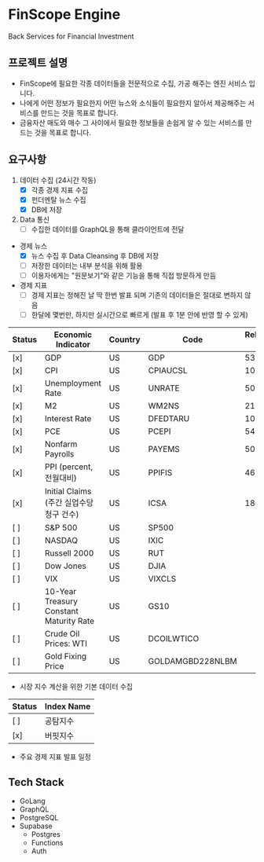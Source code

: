 # FinScope Engine
Back Services for Financial Investment

## 프로젝트 설명
* FinScope에 필요한 각종 데이터들을 전문적으로 수집, 가공 해주는 엔진 서비스 입니다.
* 나에게 어떤 정보가 필요한지 어떤 뉴스와 소식들이 필요한지 알아서 제공해주는 서비스를 만드는 것을 목표로 합니다.
* 금융자산 매도와 매수 그 사이에서 필요한 정보들을 손쉽게 알 수 있는 서비스를 만드는 것을 목표로 합니다.

## 요구사항

1. 데이터 수집 (24시간 작동)
    - [x] 각종 경제 지표 수집
    - [x] 펀더멘탈 뉴스 수집
    - [x] DB에 저장
1. Data 통신
    - [ ] 수집한 데이터를 GraphQL을 통해 클라이언트에 전달

* 경제 뉴스
    - [x] 뉴스 수집 후 Data Cleansing 후 DB에 저장
    - [ ] 저장한 데이터는 내부 분석을 위해 활용
    - [ ] 이용자에게는 "원문보기"와 같은 기능을 통해 직접 방문하게 만듬
* 경제 지표
    - [ ] 경제 지표는 정해진 날 딱 한번 발표 되며 기존의 데이터들은 절대로 변하지 않음
    - [ ] 한달에 몇번만, 하지만 실시간으로 빠르게 (발표 후 1분 안에 반영 할 수 있게)

| Status |  Economic Indicator   | Country | Code | Release ID |
|--------|-----------------------|---------|------|------------|
| [x]    | GDP                   | US      | GDP | 53 |
| [x]    | CPI                   | US      | CPIAUCSL | 10 |
| [x]    | Unemployment Rate     | US      | UNRATE | 50 |
| [x]    | M2                    | US      | WM2NS | 21 |
| [x]    | Interest Rate         | US      | DFEDTARU | 101 |
| [x]    | PCE                   | US      | PCEPI | 54 |
| [x]    | Nonfarm Payrolls      | US      | PAYEMS | 50 |
| [x]    | PPI (percent, 전월대비) | US | PPIFIS | 46 |
| [x]    | Initial Claims (주간 실업수당 청구 건수) | US | ICSA | 180 |
| [ ]    | S&P 500               | US      | SP500 |  |
| [ ]    | NASDAQ                | US      | IXIC |  |
| [ ]    | Russell 2000          | US      | RUT |  |
| [ ]    | Dow Jones             | US      | DJIA |  |
| [ ]    | VIX                   | US      | VIXCLS |  |
| [ ]    | 10-Year Treasury Constant Maturity Rate | US | GS10 |  |
| [ ]    | Crude Oil Prices: WTI | US      | DCOILWTICO |  |
| [ ]    | Gold Fixing Price     | US      | GOLDAMGBD228NLBM |  |

* 시장 지수 계산을 위한 기본 데이터 수집

| Status | Index Name |
|--------|------------|
| [ ]    | 공탐지수     |
| [x]    | 버핏지수     |

* 주요 경제 지표 발표 일정

## Tech Stack
* GoLang
* GraphQL
* PostgreSQL
* Supabase
    * Postgres
    * Functions
    * Auth
